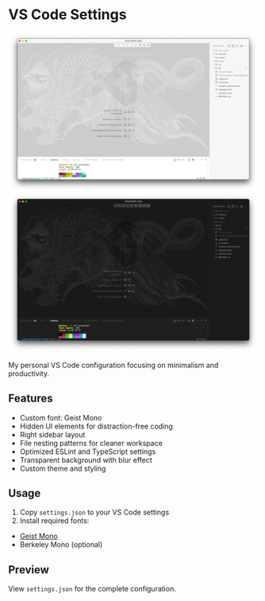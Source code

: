 # VS Code Settings

![Light Theme](./images/light.png#gh-light-mode-only)
![Dark Theme](./images/dark.png#gh-dark-mode-only)

My personal VS Code configuration focusing on minimalism and productivity.

## Features

- Custom font: Geist Mono
- Hidden UI elements for distraction-free coding
- Right sidebar layout
- File nesting patterns for cleaner workspace
- Optimized ESLint and TypeScript settings
- Transparent background with blur effect
- Custom theme and styling

## Usage

1. Copy `settings.json` to your VS Code settings
2. Install required fonts:
  - [Geist Mono](https://vercel.com/font)
  - Berkeley Mono (optional)

## Preview

View `settings.json` for the complete configuration.